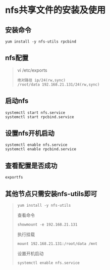 # nfs共享文件的安装及使用

## 安装命令

```shell
yum install -y nfs-utils rpcbind
```

## nfs配置

> vi /etc/exports
>
> ```
> 绝对路径 ip/24(rw,sync)
> /root/data 192.168.21.131/24(rw,sync)
> ```

## 启动nfs

```shell
systemctl start nfs.service
systemctl start rpcbind.service
```

## 设置nfs开机启动

```shell
systemctl enable nfs.service
systemctl enable rpcbind.service
```

## 查看配置是否成功

```
exportfs
```

## 其他节点只需安装nfs-utils即可

> ```shell
> yum install -y nfs-utils
> ```
>
> 查看命令
>
> ```shell
> showmount -e 192.168.21.131
> ```
>
> 执行挂载
>
> ```shell
> mount 192.168.21.131:/root/data /mnt
> ```
>
> 设置开机启动
>
> ```shell
> systemctl enable nfs.service
> ```

